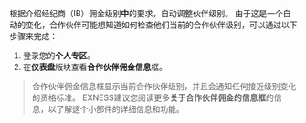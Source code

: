 
根据介绍经纪商（IB）佣金级别**中**的要求，自动调整伙伴级别。 由于这是一个自动的变化，合作伙伴可能想知道如何检查他们当前的合作伙伴级别，可以通过以下步骤来完成：
1. 登录您的**个人专区**。
2. 在**仪表盘**版块查看**合作伙伴佣金信息**框。
> 合作伙伴佣金信息框显示当前合作伙伴级别，并且会通知任何接近级别变化的资格标准。
EXNESS建议您阅读更多**关于合作伙伴佣金的信息框**的信息，以了解这个小部件的详细信息和功能。